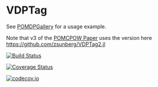 # VDPTag

See [POMDPGallery](https://github.com/JuliaPOMDP/POMDPGallery.jl) for a usage example.

Note that v3 of the [POMCPOW Paper](https://arxiv.org/abs/1709.06196) uses the version here https://github.com/zsunberg/VDPTag2.jl

[![Build Status](https://travis-ci.org/zsunberg/VDPTag.jl.svg?branch=master)](https://travis-ci.org/zsunberg/VDPTag.jl)

[![Coverage Status](https://coveralls.io/repos/zsunberg/VDPTag.jl/badge.svg?branch=master&service=github)](https://coveralls.io/github/zsunberg/VDPTag.jl?branch=master)

[![codecov.io](http://codecov.io/github/zsunberg/VDPTag.jl/coverage.svg?branch=master)](http://codecov.io/github/zsunberg/VDPTag.jl?branch=master)

